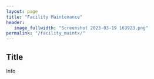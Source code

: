 ```yaml
---
layout: page
title: "Facility Maintenance"
header:
   image_fullwidth: "Screenshot 2023-03-19 163923.png"
permalink: "/facility_maintx/"
---
```


## Title
Info
